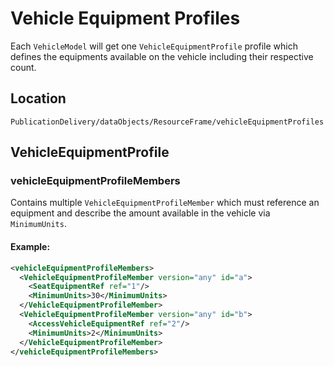# Vehicle Equipment Profiles

Each `VehicleModel` will get one `VehicleEquipmentProfile` profile which defines the equipments available on the vehicle including their respective count.

## Location

```
PublicationDelivery/dataObjects/ResourceFrame/vehicleEquipmentProfiles
```

## VehicleEquipmentProfile

### vehicleEquipmentProfileMembers
Contains multiple `VehicleEquipmentProfileMember` which must reference an equipment and describe the amount available in the vehicle via `MinimumUnits`.

#### Example:

```xml
<vehicleEquipmentProfileMembers>
  <VehicleEquipmentProfileMember version="any" id="a">
    <SeatEquipmentRef ref="1"/>
    <MinimumUnits>30</MinimumUnits>
  </VehicleEquipmentProfileMember>
  <VehicleEquipmentProfileMember version="any" id="b">
    <AccessVehicleEquipmentRef ref="2"/>
    <MinimumUnits>2</MinimumUnits>
  </VehicleEquipmentProfileMember>
</vehicleEquipmentProfileMembers>
```
